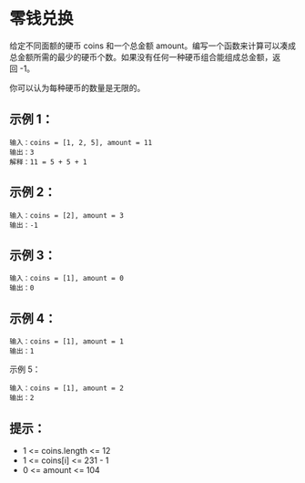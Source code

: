 # 零钱兑换

给定不同面额的硬币 coins 和一个总金额 amount。编写一个函数来计算可以凑成总金额所需的最少的硬币个数。如果没有任何一种硬币组合能组成总金额，返回 -1。

你可以认为每种硬币的数量是无限的。

## 示例 1：
```
输入：coins = [1, 2, 5], amount = 11
输出：3 
解释：11 = 5 + 5 + 1
```

## 示例 2：
```
输入：coins = [2], amount = 3
输出：-1
```

## 示例 3：
```
输入：coins = [1], amount = 0
输出：0
```

## 示例 4：
```
输入：coins = [1], amount = 1
输出：1
```

示例 5：
```
输入：coins = [1], amount = 2
输出：2
```

## 提示：
- 1 <= coins.length <= 12
- 1 <= coins[i] <= 231 - 1
- 0 <= amount <= 104
